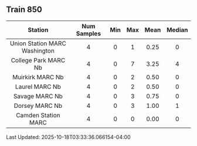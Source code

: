 ## Train 850

| Station | Num Samples | Min | Max | Mean | Median |
| :-----: | :---------: | :-: | :-: | :--: | :----: |
| Union Station MARC Washington | 4 | 0 | 1 | 0.25 | 0 |
| College Park MARC Nb | 4 | 0 | 7 | 3.25 | 4 |
| Muirkirk MARC Nb | 4 | 0 | 2 | 0.50 | 0 |
| Laurel MARC Nb | 4 | 0 | 2 | 0.50 | 0 |
| Savage MARC Nb | 4 | 0 | 3 | 0.75 | 0 |
| Dorsey MARC Nb | 4 | 0 | 3 | 1.00 | 1 |
| Camden Station MARC | 4 | 0 | 0 | 0.00 | 0 |


Last Updated: 2025-10-18T03:33:36.066154-04:00